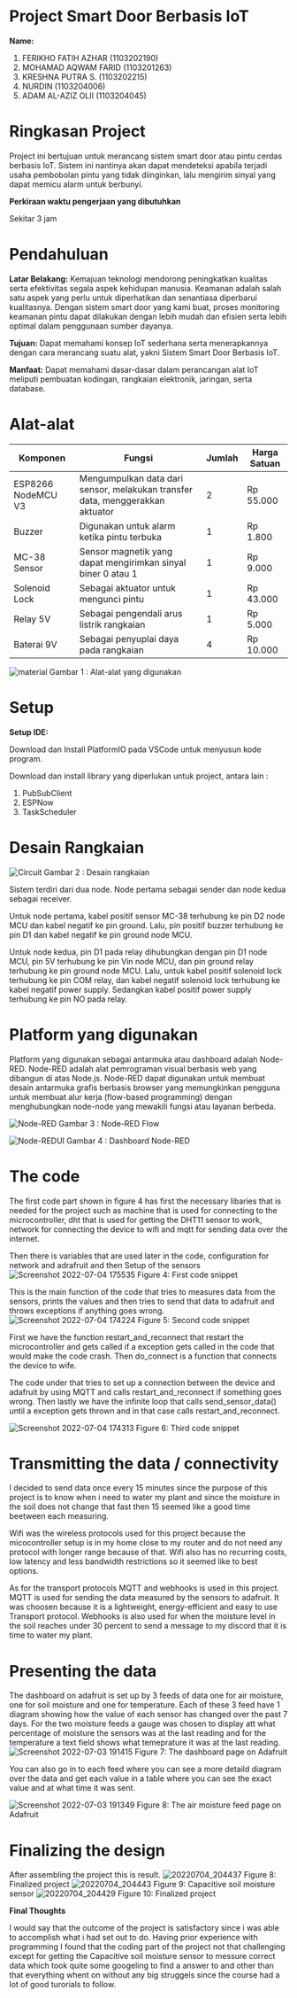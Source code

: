 # Project Smart Door Berbasis IoT 

**Name:**
1. FERIKHO FATIH AZHAR (1103202190)
2. MOHAMAD AQWAM FARID (1103201263)
3. KRESHNA PUTRA S.    (1103202215)
4. NURDIN              (1103204006)
5. ADAM AL-AZIZ OLII   (1103204045)

# Ringkasan Project
Project ini bertujuan untuk merancang sistem smart door atau pintu cerdas berbasis IoT. Sistem ini nantinya akan dapat mendeteksi apabila terjadi usaha pembobolan pintu yang tidak diinginkan, lalu mengirim sinyal yang dapat memicu alarm untuk berbunyi.

**Perkiraan waktu pengerjaan yang dibutuhkan**

Sekitar 3 jam


# Pendahuluan
**Latar Belakang:**
Kemajuan teknologi mendorong peningkatkan kualitas serta efektivitas segala aspek kehidupan manusia. Keamanan adalah salah satu aspek yang perlu untuk diperhatikan dan senantiasa diperbarui kualitasnya. Dengan sistem smart door yang kami buat, proses monitoring keamanan pintu dapat dilakukan dengan lebih mudah dan efisien serta lebih optimal dalam penggunaan sumber dayanya.

**Tujuan:**
Dapat memahami konsep IoT sederhana serta menerapkannya dengan cara merancang suatu alat, yakni Sistem Smart Door Berbasis IoT.

**Manfaat:**
Dapat memahami dasar-dasar dalam perancangan alat IoT meliputi pembuatan kodingan, rangkaian elektronik, jaringan, serta database. 

# Alat-alat
Komponen | Fungsi | Jumlah | Harga Satuan
-| -| -| -
ESP8266 NodeMCU V3 | Mengumpulkan data dari sensor, melakukan transfer data, menggerakkan aktuator | 2 | Rp 55.000
Buzzer | Digunakan untuk alarm ketika pintu terbuka | 1 | Rp 1.800
MC-38 Sensor | Sensor magnetik yang dapat mengirimkan sinyal biner 0 atau 1 | 1 | Rp 9.000
Solenoid Lock | Sebagai aktuator untuk mengunci pintu | 1 | Rp 43.000
Relay 5V | Sebagai pengendali arus listrik rangkaian | 1 | Rp 5.000
Baterai 9V | Sebagai penyuplai daya pada rangkaian | 4 | Rp 10.000

![material](https://github.com/sweet-nightmare/IoT-Based-Smart-Door-Project/blob/main/AlatAlat.jpg)
Gambar 1 : Alat-alat yang digunakan


# Setup
**Setup IDE:**

Download dan Install PlatformIO pada VSCode untuk menyusun kode program.

Download dan install library yang diperlukan untuk project, antara lain :
1. PubSubClient
2. ESPNow
3. TaskScheduler

# Desain Rangkaian
![Circuit](NodeDesign.png)
Gambar 2 : Desain rangkaian

Sistem terdiri dari dua node. Node pertama sebagai sender dan node kedua sebagai receiver.

Untuk node pertama, kabel positif sensor MC-38 terhubung ke pin D2 node MCU dan kabel negatif ke pin ground. Lalu, pin positif buzzer terhubung ke pin D1 dan kabel negatif ke pin ground node MCU.

Untuk node kedua, pin D1 pada relay dihubungkan dengan pin D1 node MCU, pin 5V terhubung ke pin Vin node MCU, dan pin ground relay terhubung ke pin ground node MCU. Lalu, untuk kabel positif solenoid lock terhubung ke pin COM relay, dan kabel negatif solenoid lock terhubung ke kabel negatif power supply. Sedangkan kabel positif power supply terhubung ke pin NO pada relay.

# Platform yang digunakan
Platform yang digunakan sebagai antarmuka atau dashboard adalah Node-RED. Node-RED adalah alat pemrograman visual berbasis web yang dibangun di atas Node.js. Node-RED dapat digunakan untuk membuat desain antarmuka grafis berbasis browser yang memungkinkan pengguna untuk membuat alur kerja (flow-based programming) dengan menghubungkan node-node yang mewakili fungsi atau layanan berbeda. 

![Node-RED](https://github.com/sweet-nightmare/IoT-Based-Smart-Door-Project/blob/main/NodeRed.png)
Gambar 3 : Node-RED Flow

![Node-REDUI](https://github.com/sweet-nightmare/IoT-Based-Smart-Door-Project/blob/main/NodeRedUI.png)
Gambar 4 : Dashboard Node-RED

# The code
The first code part shown in figure 4 has first the necessary libaries that is needed for the project such as machine that is used for connecting to the microcontroller, dht that is used for getting the DHT11 sensor to work, network for connecting the device to wifi and mqtt for sending data over the internet.

Then there is variables that are used later in the code, configuration for network and adrafruit and then Setup of the sensors
![Screenshot 2022-07-04 175535](https://user-images.githubusercontent.com/108582271/177188324-6c395256-11cb-4a19-aa8a-82b2184e3fb5.jpg)
Figure 4: First code snippet

This is the main function of the code that tries to  measures data from the sensors, prints the values and then tries to send that data to adafruit and throws exceptions if anything goes wrong.
![Screenshot 2022-07-04 174224](https://user-images.githubusercontent.com/108582271/177186533-3771a6e4-dc13-4d42-8faf-777e1dd182b1.jpg)
Figure 5: Second code snippet

First we have the function restart_and_reconnect that restart the microcontroller and gets called if a exception gets called in the code that would make the code crash. Then do_connect is a function that connects the device to wife.

The code under that tries to set up a connection between the device and adafruit by using MQTT and calls restart_and_reconnect if something goes wrong. Then lastly we have the infinite loop that calls send_sensor_data() until a exception gets thrown and in that case calls restart_and_reconnect.

![Screenshot 2022-07-04 174313](https://user-images.githubusercontent.com/108582271/177186549-74b6d82a-0870-495f-9138-727c9018c406.jpg)
Figure 6: Third code snippet

# Transmitting the data / connectivity

I decided to send data once every 15 minutes since the purpose of this project is to know when i need to water my plant and since the moisture in the soil does not change that fast then 15 seemed like a good time beetween each measuring. 

Wifi was the wireless protocols used for this project because the micocontroller setup is in my home close to my router and do not need any protocol with longer range because of that. Wifi also has no recurring costs, low latency and less bandwidth restrictions so it seemed like to best options.

As for the transport protocols MQTT and webhooks is used in this project. MQTT is used for sending the data measured by the sensors to adafruit. It was choosen because it is a lightweight, energy-efficient and easy to use Transport protocol. Webhooks is also used for when the moisture level in the soil reaches under 30 percent to send a message to my discord that it is time to water my plant.

# Presenting the data
The dashboard on adafruit is set up by 3 feeds of data one for air moisture, one for soil moisture and one for temperature. Each of these 3 feed have 1 diagram showing how the value of each sensor has changed over the past 7 days. For the two moisture feeds a gauge was chosen to display att what percentage of moisture the sensors was at the last reading and for the temperature a text field shows what temeprature it was at the last reading.
![Screenshot 2022-07-03 191415](https://user-images.githubusercontent.com/108582271/177193430-7dc68de6-9abf-402a-b8de-eedfad6e255d.jpg)
Figure 7: The dashboard page on Adafruit

You can also go in to each feed where you can see a more detaild diagram over the data and get each value in a table where you can see the exact value and at what time it was sent.

![Screenshot 2022-07-03 191349](https://user-images.githubusercontent.com/108582271/177193444-15fbc08c-1af1-4815-84bb-8d8460aab52c.jpg)
Figure 8: The air moisture feed page on Adafruit

# Finalizing the design
After assembling the project this is result.
![20220704_204437](https://user-images.githubusercontent.com/108582271/177205477-455ef7d7-c685-43dc-b70d-454be5df1975.jpg)
Figure 8: Finalized project
![20220704_204443](https://user-images.githubusercontent.com/108582271/177205443-8add9629-6cae-42b0-b9d9-350867fc480f.jpg)
Figure 9: Capacitive soil moisture sensor
![20220704_204429](https://user-images.githubusercontent.com/108582271/177205457-6fb6f156-da45-4cb4-b2da-a7c26689adff.jpg)
Figure 10: Finalized project

**Final Thoughts**

I would say that the outcome of the project is satisfactory since i was able to accomplish what i had set out to do. Having prior experience with programming I found that the coding part of the project not that challenging except for getting the Capacitive soil moisture sensor to messure correct data which took quite some googeling to find a answer to and other than that everything whent on without any big struggels since the course had a lot of good turorials to follow.

